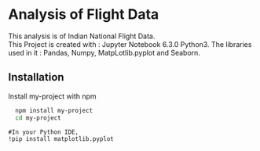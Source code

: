 
# Analysis of Flight Data
This analysis is of Indian National Flight Data.  
This Project is created with : Jupyter Notebook 6.3.0
Python3.
The libraries used in it : Pandas, Numpy, MatpLotlib.pyplot and Seaborn.


## Installation

Install my-project with npm

```bash
  npm install my-project
  cd my-project
```
    #In your Python IDE,
    !pip install matplotlib.pyplot